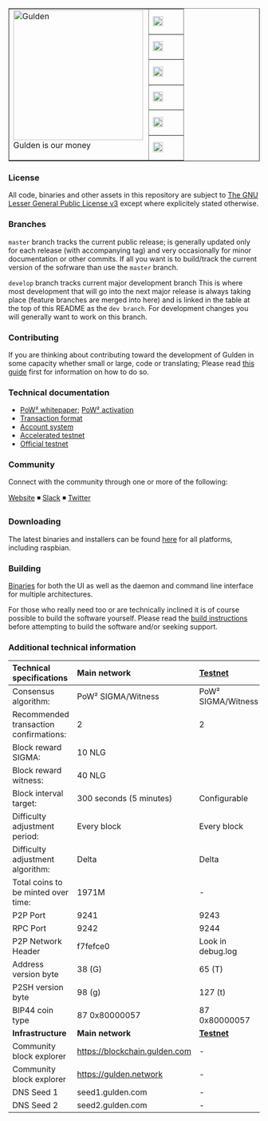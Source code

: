 <table cellspacing="0" cellpadding="0" color="grey" border="1px">
  <tr border=0>
    <td border="0px" width="80%" rowspan="7">
      <a href="https://www.gulden.com">
        <img height=260px align="left" src="https://gulden.com/img/design/gulden-000000.svg" alt="Gulden"/>
      </a>
      <p>Gulden is our money</p>
    </td>
    <td width="20%" border=0>
      <a href="#">
        <img height="20px" src="https://travis-ci.org/gulden/gulden.svg?branch=master" alt="ci build status"/>
      </a>
    </td>
  </tr>
  <tr border=0>
    <td>
      <a href="https://github.com/gulden/gulden/issues">
        <img  height="20px" src="https://img.shields.io/github/issues/gulden/gulden.svg?color=blue" alt="open issues"/>
    </td>
  </tr>
  <tr border=0>
    <td>
      <a href="https://github.com/gulden/gulden/issues?q=is%3Aissue+is%3Aclosed">
        <img  height="20px" src="https://img.shields.io/github/issues-closed/gulden/gulden.svg?color=blue" alt="closed issues"/>
      </a>
    </td>
  </tr>
  <tr border=0>
    <td border=0>
      <a href="https://github.com/gulden/gulden/releases">
        <img height="20px" src="https://img.shields.io/github/downloads/gulden/gulden/total.svg?color=blue" alt="total downloads"/>
      </a>
    </td>
  </tr>
  <tr border=0>
    <td>
      <a href="https://github.com/gulden/gulden/commits/master">
        <img height="20px" src="https://img.shields.io/github/commit-activity/y/gulden/gulden.svg" alt="commits 1y"/>
      </a>
    </td>
  </tr>
  <tr>
    <td>
      <a href="https://github.com/gulden/gulden/compare/master@%7B12month%7D...develop">
        <img height="20px" src="https://img.shields.io/badge/dev%20branch-develop-blue.svg" alt="active_branch"/>
      </a>
    </td>
  </tr>
</table>



### License
All code, binaries and other assets in this repository are subject to [The GNU Lesser General Public License v3](https://github.com/gulden/gulden/blob/master/COPYING_gulden) except where explicitely stated otherwise.

### Branches
`master` branch tracks the current public release; is generally updated only for each release (with accompanying tag) and very occasionally for minor documentation or other commits. If all you want is to build/track the current version of the sofrware than use the `master` branch.

`develop` branch tracks current major development branch
This is where most development that will go into the next major release is always taking place (feature branches are merged into here) and is linked in the table at the top of this README as the `dev branch`. For development changes you will generally want to work on this branch.

### Contributing
If you are thinking about contributing toward the development of Gulden in some capacity whether small or large, code or translating; Please read [this guide](./CONTRIBUTING.md) first for information on how to do so.

### Technical documentation
* [PoW² whitepaper](.//technical_documentation/PoW2.pdf); [PoW² activation](./technical_documentation/PoW2_activation.md)
* [Transaction format](./technical_documentation/transaction_format.md)
* [Account system](./technical_documentation/account_system.md)
* [Accelerated testnet](./technical_documentation/accelerated_testnet.md)
* [Official testnet](./technical_documentation/accelerated_testnet.md#official-testnet)


### Community

Connect with the community through one or more of the following:

[Website](https://gulden.com) ◾ [Slack](https://gulden.com/forum) ◾ [Twitter](https://twitter.com/gulden)


### Downloading

The latest binaries and installers can be found [here](https://github.com/gulden/gulden/releases) for all platforms, including raspbian.

### Building
[Binaries](https://github.com/gulden/gulden/releases) for both the UI as well as the daemon and command line interface for multiple architectures.

For those who really need too or are technically inclined it is of course possible to build the software yourself. Please read the [build instructions](./doc/building.md) before attempting to build the software and/or seeking support.

### Additional technical information


|Technical specifications|Main network|[Testnet](./technical_documentation/accelerated_testnet.md#official-testnet)|
|:-----------|:---------|:---------|
|Consensus algorithm:|PoW² SIGMA/Witness|PoW² SIGMA/Witness|
|Recommended transaction confirmations:|2|2|
|Block reward SIGMA:|10 NLG|
|Block reward witness:|40 NLG|
|Block interval target:|300 seconds (5 minutes)|Configurable|
|Difficulty adjustment period:|Every block|Every block|
|Difficulty adjustment algorithm:|Delta|Delta|
|Total coins to be minted over time:|1971M|-|
|P2P Port|9241|9243|
|RPC Port|9242|9244|
|P2P Network Header|f7fefce0|Look in debug.log|
|Address version byte|38 (G)|65 (T)|
|P2SH version byte|98 (g)|127 (t)|
|BIP44 coin type|87 0x80000057|87 0x80000057|
|**Infrastructure**|**Main network**|**[Testnet](./technical_documentation/accelerated_testnet.md#official-testnet)**|
|Community block explorer|https://blockchain.gulden.com|-|
|Community block explorer|https://gulden.network|-|
|DNS Seed 1|seed1.gulden.com|-|
|DNS Seed 2|seed2.gulden.com|-|
